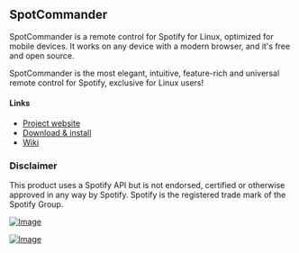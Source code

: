 ## SpotCommander

SpotCommander is a remote control for Spotify for Linux, optimized for mobile devices. It works on any device with a modern browser, and it's free and open source.

SpotCommander is the most elegant, intuitive, feature-rich and universal remote control for Spotify, exclusive for Linux users!

#### Links
* [Project website](http://www.olejon.net/code/spotcommander/)
* [Download & install](http://www.olejon.net/code/spotcommander/?download)
* [Wiki](http://www.olejon.net/code/spotcommander/?wiki)

### Disclaimer

This product uses a Spotify API but is not endorsed, certified or otherwise approved in any way by Spotify. Spotify is the registered trade mark of the Spotify Group.

[![Image](https://www.paypalobjects.com/en_US/i/btn/btn_donate_LG.gif)](http://www.olejon.net/code/spotcommander/?donate)


[![Image](http://button.flattr.com/flattr-badge-large.png)](https://flattr.com/submit/auto?user_id=olejon&url=https%3A%2F%2Fgithub.com%2Folejon%2Fspotcommander)
